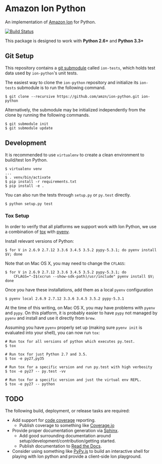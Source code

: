# Amazon Ion Python
An implementation of [Amazon Ion](https://amzn.github.io/ion-docs/)
for Python.

[![Build Status](https://travis-ci.org/amzn/ion-python.svg?branch=master)](https://travis-ci.org/amzn/ion-python)

This package is designed to work with **Python 2.6+** and **Python 3.3+**

## Git Setup
This repository contains a [git submodule](https://git-scm.com/docs/git-submodule)
called `ion-tests`, which holds test data used by `ion-python`'s unit tests.

The easiest way to clone the `ion-python` repository and initialize its `ion-tests`
submodule is to run the following command.

```
$ git clone --recursive https://github.com/amzn/ion-python.git ion-python
```

Alternatively, the submodule may be initialized independently from the clone
by running the following commands.

```
$ git submodule init
$ git submodule update
```

## Development
It is recommended to use `virtualenv` to create a clean environment to build/test Ion Python.

```
$ virtualenv venv
...
$ . venv/bin/activate
$ pip install -r requirements.txt
$ pip install -e .
```

You can also run the tests through `setup.py` or `py.test` directly.

```
$ python setup.py test
```

### Tox Setup
In order to verify that all platforms we support work with Ion Python, we use a combination
of [tox](http://tox.readthedocs.io/en/latest/) with [pyenv](https://github.com/yyuu/pyenv).

Install relevant versions of Python:

```
$ for V in 2.6.9 2.7.12 3.3.6 3.4.5 3.5.2 pypy-5.3.1; do pyenv install $V; done
```

Note that on Mac OS X, you may need to change the `CFLAGS`:

```
$ for V in 2.6.9 2.7.12 3.3.6 3.4.5 3.5.2 pypy-5.3.1; do
    CFLAGS="-I$(xcrun --show-sdk-path)/usr/include" pyenv install $V; done
```

Once you have these installations, add them as a local `pyenv` configuration

```
$ pyenv local 2.6.9 2.7.12 3.3.6 3.4.5 3.5.2 pypy-5.3.1
```

At the time of this writing, on Mac OS X, you may have problems with `pyenv` and `pypy`.
On this platform, it is probably easier to have `pypy` not managed by `pyenv` and install
and use it directly from `brew`.

Assuming you have `pyenv` properly set up (making sure `pyenv init` is evaluated into your shell),
you can now run `tox`:

```
# Run tox for all versions of python which executes py.test.
$ tox

# Run tox for just Python 2.7 and 3.5.
$ tox -e py27,py35

# Run tox for a specific version and run py.test with high verbosity
$ tox -e py27 -- py.test -vv

# Run tox for a specific version and just the virtual env REPL.
$ tox -e py27 -- python
```

## TODO
The following build, deployment, or release tasks are required:

* Add support for [code coverage](http://coverage.readthedocs.io/en/latest/) reporting.
    * Publish coverage to something like [Coverage.io](https://coveralls.io/)
* Provide proper documentation generation via [Sphinx](http://www.sphinx-doc.org/en/stable/).
    * Add good surrounding documentation around setup/development/contribution/getting started.
    * Publish documentation to [Read the Docs](http://docs.readthedocs.io/en/latest/index.html).
* Consider using something like [PyPy.js](https://github.com/pypyjs/pypyjs) to build an interactive shell for playing
  with Ion python and provide a client-side Ion playground.
